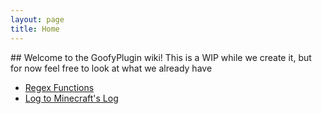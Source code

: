 ```yaml
---
layout: page
title: Home
---
```

<link href="css/style.css" rel="stylesheet">
## Welcome to the GoofyPlugin wiki!
This is a WIP while we create it, but for now feel free to look at what we already have

* [Regex Functions](https://www.thekillerbunny.com/GoofyPlugin-Pages-Test/docs/regex-functions.html)
* [Log to Minecraft's Log](https://www.thekillerbunny.com/GoofyPlugin-Pages-Test/docs/log-to-log.html)
